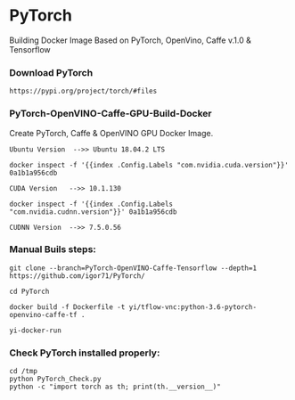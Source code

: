 # PyTorch
Building Docker Image Based on PyTorch, OpenVino, Caffe v.1.0 & Tensorflow

### Download PyTorch

`https://pypi.org/project/torch/#files`

### PyTorch-OpenVINO-Caffe-GPU-Build-Docker
Create PyTorch, Caffe & OpenVINO GPU Docker Image.
```
Ubuntu Version  -->> Ubuntu 18.04.2 LTS

docker inspect -f '{{index .Config.Labels "com.nvidia.cuda.version"}}' 0a1b1a956cdb

CUDA Version   -->> 10.1.130

docker inspect -f '{{index .Config.Labels "com.nvidia.cudnn.version"}}' 0a1b1a956cdb

CUDNN Version  -->> 7.5.0.56
```

### Manual Buils steps:
```
git clone --branch=PyTorch-OpenVINO-Caffe-Tensorflow --depth=1 https://github.com/igor71/PyTorch/

cd PyTorch

docker build -f Dockerfile -t yi/tflow-vnc:python-3.6-pytorch-openvino-caffe-tf .

yi-docker-run
```

### Check PyTorch installed properly:
```
cd /tmp
python PyTorch_Check.py
python -c "import torch as th; print(th.__version__)"
```
